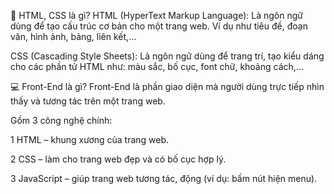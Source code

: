 📌 HTML, CSS là gì?
HTML (HyperText Markup Language):
Là ngôn ngữ dùng để tạo cấu trúc cơ bản cho một trang web. Ví dụ như tiêu đề, đoạn văn, hình ảnh, bảng, liên kết,...

CSS (Cascading Style Sheets):
Là ngôn ngữ dùng để trang trí, tạo kiểu dáng cho các phần tử HTML như: màu sắc, bố cục, font chữ, khoảng cách,...

💻 Front-End là gì?
Front-End là phần giao diện mà người dùng trực tiếp nhìn thấy và tương tác trên một trang web.

Gồm 3 công nghệ chính:

  1 HTML – khung xương của trang web.

  2 CSS – làm cho trang web đẹp và có bố cục hợp lý.

  3 JavaScript – giúp trang web tương tác, động (ví dụ: bấm nút hiện menu).
